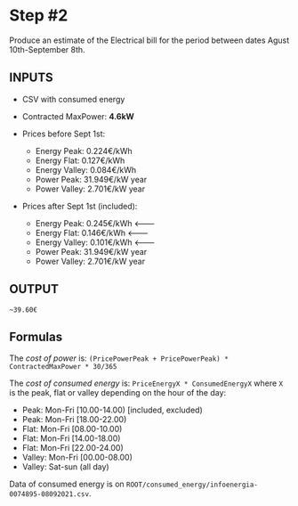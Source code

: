 # Step #2

Produce an estimate of the Electrical bill for the period between dates Agust 10th-September 8th.

## INPUTS

- CSV with consumed energy
- Contracted MaxPower: **4.6kW** 

- Prices before Sept 1st:
    - Energy Peak: 0.224€/kWh
    - Energy Flat: 0.127€/kWh
    - Energy Valley: 0.084€/kWh
    - Power Peak: 31.949€/kW year
    - Power Valley: 2.701€/kW year

- Prices after Sept 1st (included):
    - Energy Peak: 0.245€/kWh   <---
    - Energy Flat: 0.146€/kWh   <---
    - Energy Valley: 0.101€/kWh   <---
    - Power Peak: 31.949€/kW year
    - Power Valley: 2.701€/kW year


## OUTPUT

`~39.60€`

## Formulas

The *cost of power* is: `(PricePowerPeak + PricePowerPeak) * ContractedMaxPower * 30/365`

The *cost of consumed energy* is: `PriceEnergyX * ConsumedEnergyX` where `X` is the peak, flat or valley depending on the hour of the day:

- Peak: Mon-Fri [10.00-14.00) [included, excluded)
- Peak: Mon-Fri [18.00-22.00) 
- Flat: Mon-Fri [08.00-10.00) 
- Flat: Mon-Fri [14.00-18.00) 
- Flat: Mon-Fri [22.00-24.00) 
- Valley: Mon-Fri [00.00-08.00)
- Valley: Sat-sun (all day)

Data of consumed energy is on `ROOT/consumed_energy/infoenergia-0074895-08092021.csv`.

